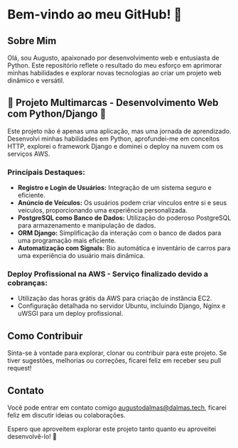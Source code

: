 # Bem-vindo ao meu GitHub! 👋

## Sobre Mim
Olá, sou Augusto, apaixonado por desenvolvimento web e entusiasta de Python. Este repositório reflete o resultado do meu esforço em aprimorar minhas habilidades e explorar novas tecnologias ao criar um projeto web dinâmico e versátil.

## 🚀 Projeto Multimarcas - Desenvolvimento Web com Python/Django 🐍
Este projeto não é apenas uma aplicação, mas uma jornada de aprendizado. Desenvolvi minhas habilidades em Python, aprofundei-me em conceitos HTTP, explorei o framework Django e dominei o deploy na nuvem com os serviços AWS.

### Principais Destaques:
- **Registro e Login de Usuários:** Integração de um sistema seguro e eficiente.
- **Anúncio de Veículos:** Os usuários podem criar vínculos entre si e seus veículos, proporcionando uma experiência personalizada.
- **PostgreSQL como Banco de Dados:** Utilização do poderoso PostgreSQL para armazenamento e manipulação de dados.
- **ORM Django:** Simplificação da interação com o banco de dados para uma programação mais eficiente.
- **Automatização com Signals:** Bio automática e inventário de carros para uma experiência do usuário mais dinâmica.

### Deploy Profissional na AWS - Serviço finalizado devido a cobranças:
- Utilização das horas grátis da AWS para criação de instância EC2.
- Configuração detalhada no servidor Ubuntu, incluindo Django, Nginx e uWSGI para um deploy profissional.

## Como Contribuir
Sinta-se à vontade para explorar, clonar ou contribuir para este projeto. Se tiver sugestões, melhorias ou correções, ficarei feliz em receber seu pull request!

## Contato
Você pode entrar em contato comigo augustodalmas@dalmas.tech, ficarei feliz em discutir ideias ou colaborações.

Espero que aproveitem explorar este projeto tanto quanto eu aproveitei desenvolvê-lo! 🚀
